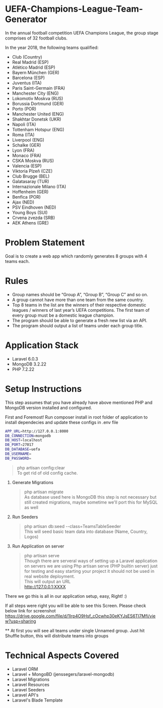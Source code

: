 # UEFA-Champions-League-Team-Generator
In the annual football competition UEFA Champions League, the group stage comprises of 32 football clubs.

In the year 2018, the following teams qualified:
- Club (Country)
- Real Madrid (ESP)
- Atlético Madrid (ESP)
- Bayern München (GER)
- Barcelona (ESP)
- Juventus (ITA)
- Paris Saint-Germain (FRA)
- Manchester City (ENG)
- Lokomotiv Moskva (RUS)
- Borussia Dortmund (GER)
- Porto (POR)
- Manchester United (ENG)
- Shakhtar Donetsk (UKR)
- Napoli (ITA)
- Tottenham Hotspur (ENG)
- Roma (ITA)
- Liverpool (ENG)
- Schalke (GER)
- Lyon (FRA)
- Monaco (FRA)
- CSKA Moskva (RUS)
- Valencia (ESP)
- Viktoria Plzeň (CZE)
- Club Brugge (BEL)
- Galatasaray (TUR)
- Internazionale Milano (ITA)
- Hoffenheim (GER)
- Benfica (POR)
- Ajax (NED)
- PSV Eindhoven (NED)
- Young Boys (SUI)
- Crvena zvezda (SRB)
- AEK Athens (GRE)

# Problem Statement
Goal is to create a web app which randomly generates 8 groups with 4 teams each.

# Rules
- Group names should be “Group A”, “Group B”, “Group C” and so on.
- A group cannot have more than one team from the same country.
- Top 8 teams in the list are the winners of their respective domestic leagues / winners of last year’s UEFA competitions. The first team of every group must be a domestic league champion.
- The program should be able to generate a fresh new list via an API.
- The program should output a list of teams under each group title.

# Application Stack
- Laravel 6.0.3
- MongoDB 3.2.22
- PHP 7.2.22

# Setup Instructions
This step assumes that you have already have above mentioned PHP and MongoDB version installed and configured.

First and Foremost!
Run  composer install in root folder of application to install dependecies and update these configs in .env file

```sh
APP_URL=http://127.0.0.1:8000
DB_CONNECTION=mongodb
DB_HOST=localhost
DB_PORT=27017
DB_DATABASE=uefa
DB_USERNAME=
DB_PASSWORD=
```
> php artisan config:clear <br> To get rid of old config cache.

1. Generate Migrations
    > php artisan migrate
        <br>As database used here is MongoDB this step is not necessary but still created migrations, maybe sometime we'll port this for MySQL as well

2. Run Seeders
    > php artisan db:seed --class=TeamsTableSeeder
        <br>This will seed basic team data into database (Name, Country, Logos) 
3. Run Application on server
    > php artisan serve <br>
    Though there are serveral ways of setting up a Laravel application on servers we are using Php artisan serve (PHP builtin server) just for testing and easy starting your project it should not be used in real website deployment.
    <br> This will output an URL 
    <br> http://127.0.0.1:XXXX
    
    
There we go this is all in our application setup, easy, Right! :)

If all steps were right you will be able to see this Screen. Please check below link for screenshot
https://drive.google.com/file/d/1Irp4O9Hsf_cOcwhp30eKYJsES6TI7Mfi/view?usp=sharing

** At first you will see all teams under single Unnamed group. Just hit Shuffle button, this will distribute teams into groups

# Technical Aspects Covered
- Laravel ORM
- Laravel + MongoBD (jenssegers/laravel-mongodb)
- Laravel Migrations
- Laravel Resources
- Laravel Seeders
- Laravel API's
- Laravel's Blade Template 
